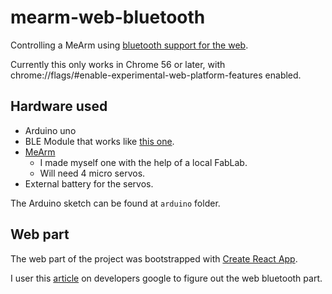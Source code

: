 # mearm-web-bluetooth

Controlling a MeArm using [bluetooth support for the web](https://github.com/WebBluetoothCG/web-bluetooth).

Currently this only works in Chrome 56 or later, with chrome://flags/#enable-experimental-web-platform-features enabled.

## Hardware used

* Arduino uno
* BLE Module that works like [this one](http://wiki.viewc.com/blueshield-english.html).
* [MeArm](http://www.instructables.com/id/Pocket-Sized-Robot-Arm-meArm-V04/)
  * I made myself one with the help of a local FabLab.
  * Will need 4 micro servos.
* External battery for the servos.

The Arduino sketch can be found at `arduino` folder.

## Web part

The web part of the project was bootstrapped with [Create React App](https://github.com/facebookincubator/create-react-app).

I user this [article](https://developers.google.com/web/updates/2015/07/interact-with-ble-devices-on-the-web) on developers google to figure out the web bluetooth part.
